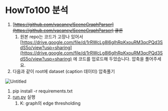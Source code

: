 # HowTo100 분석

1. [~~https://github.com/vacancy/SceneGraphParser](https://github.com/vacancy/SceneGraphParser) 클론~~
    1. 원본 repo는 코드가 고장나 있어서 [https://drive.google.com/file/d/1rRWcLg8l6gIhRpKxouRM3qcPQd3SdS5o/view?usp=sharing](https://drive.google.com/file/d/1rRWcLg8l6gIhRpKxouRM3qcPQd3SdS5o/view?usp=sharing) 에 코드를 업로드해 두었습니다. 압축을 풀어주세요.
2. 다음과 같이 root에 dataset (caption 데이터) 압축풀기

![Untitled](https://s3-us-west-2.amazonaws.com/secure.notion-static.com/cb58acc8-b620-406c-bda7-ac2b3946d6ef/Untitled.png)

1. pip install -r requirements.txt
2. [run.py](http://run.py) 실행 
    1. K: graph의 edge thresholding
